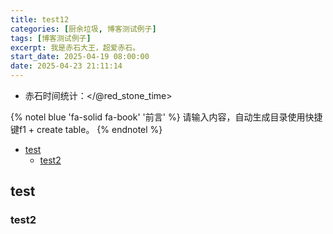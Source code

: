 ```yaml
---
title: test12
categories: [厨余垃圾, 博客测试例子]
tags: [博客测试例子]
excerpt: 我是赤石大王，超爱赤石。
start_date: 2025-04-19 08:00:00
date: 2025-04-23 21:11:14
---
```


- 赤石时间统计：</@red_stone_time>

{% notel blue 'fa-solid fa-book' '前言' %}
请输入内容，自动生成目录使用快捷键f1 + create table。
{% endnotel %}

- [test](#test)
  - [test2](#test2)

## test

### test2
